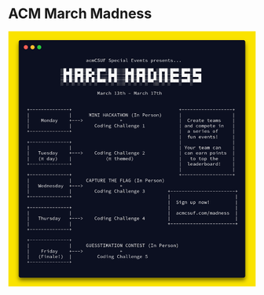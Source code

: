 # ACM March Madness

![flyer](https://github.com/AaronLieb/MarchMadness/blob/main/carbon.png?raw=true)
